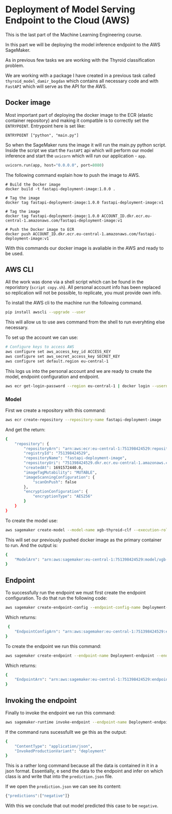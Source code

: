 # Deployment of Model Serving Endpoint to the Cloud (AWS)

This is the last part of the Machine Learning Engineering course.

In this part we will be deploying the model inference endpoint to the AWS SageMaker.

As in previous few tasks we are working with the Thyroid classification problem.

We are working with a package I have created in a previous task called `thyroid_model_damir_bogdan` which contains all necessary code and with `FastAPI` which will serve as the API for the AWS.

## Docker image

Most important part of deploying the docker image to the ECR (elastic container repository) and making it compatble is to correctly set the `ENTRYPOINT`. Entrypoint here is set like:

```docker
ENTRYPOINT ["python", "main.py"]
```

So when the SageMaker runs the image it will run the main.py python script.
Inside the script we start the `FastAPI` api which will perform our model inference and start the `uvicorn` which will run our application - `app`.

```py
uvicorn.run(app, host="0.0.0.0", port=8080)
```

The following command explain how to push the image to AWS.

```shell
# Build the Docker image
docker build -t fastapi-deployment-image:1.0.0 .

# Tag the image
docker tag fastapi-deployment-image:1.0.0 fastapi-deployment-image:v1

# Tag the image
docker tag fastapi-deployment-image:1.0.0 ACCOUNT_ID.dkr.ecr.eu-central-1.amazonaws.com/fastapi-deployment-image:v1

# Push the Docker image to ECR
docker push ACCOUNT_ID.dkr.ecr.eu-central-1.amazonaws.com/fastapi-deployment-image:v1
```

With this commands our docker image is avaliable in the AWS and ready to be used.


## AWS CLI

All the work was done via a shell script which can be found in the reporistory (`script copy.sh`). 
All personal account info has been replaced so replication will not be possible, to replicate, you must provide own info.

To install the AWS cli to the machine run the following command.

```bash
pip install awscli --upgrade --user
```
This will allow us to use aws command from the shell to run everyhting else necessary.


To set up the account we can use:

```bash
# Configure keys to access AWS
aws configure set aws_access_key_id ACCESS_KEY
aws configure set aws_secret_access_key SECRET_KEY
aws configure set default.region eu-central-1
```

This logs us into the personal account and we are ready to create the model, endpoint configuration and endpoint.

```bash
aws ecr get-login-password --region eu-central-1 | docker login --username AWS --password-stdin ACCOUNT_ID.dkr.ecr.eu-central-1.amazonaws.com
```

### Model

First we create a repository with this command:

```bash
aws ecr create-repository --repository-name fastapi-deployment-image
```

And get the return:

```bash
{
    "repository": {
        "repositoryArn": "arn:aws:ecr:eu-central-1:751398424529:repository/fastapi-deployment-image",
        "registryId": "751398424529",
        "repositoryName": "fastapi-deployment-image",
        "repositoryUri": "751398424529.dkr.ecr.eu-central-1.amazonaws.com/fastapi-deployment-image",
        "createdAt": 1691572440.0,
        "imageTagMutability": "MUTABLE",
        "imageScanningConfiguration": {
            "scanOnPush": false
        },
        "encryptionConfiguration": {
            "encryptionType": "AES256"
        }
    }
}
```

To create the model use:

```bash
aws sagemaker create-model --model-name xgb-thyroid-clf --execution-role-arn arn:aws:iam::USER_ID:role/sagemaker-role --primary-container Image=USER_ID.dkr.ecr.eu-central-1.amazonaws.com/fastapi-deployment-image:v1
```

This will set our previously pushed docker image as the primary container to run.
And the output is:

```bash
{
    "ModelArn": "arn:aws:sagemaker:eu-central-1:751398424529:model/xgb-thyroid-clf"
}
```

## Endpoint

To successfully run the endpoint we must first create the endpoint configuration. 
To do that run the following code:

```bash
aws sagemaker create-endpoint-config --endpoint-config-name Deployment-config --production-variants VariantName=deployment,ModelName=xgb-thyroid-clf,InitialInstanceCount=1,InstanceType=ml.t2.medium
```

Which returns:
```bash
 {
    "EndpointConfigArn": "arn:aws:sagemaker:eu-central-1:751398424529:endpoint-config/deployment-config"
}
```

To create the endpoint we run this command:

```bash
aws sagemaker create-endpoint --endpoint-name Deployment-endpoint --endpoint-config-name Deployment-config 
```

Which returns:

```bash
{
    "EndpointArn": "arn:aws:sagemaker:eu-central-1:751398424529:endpoint/deployment-endpoint"
}
```


## Invoking the endpoint

Finally to invoke the endpoint we run this command:

```bash
aws sagemaker-runtime invoke-endpoint --endpoint-name Deployment-endpoint --body '[{"age": "26", "sex": "F", "on_thyroxine": "f", "query_on_thyroxine": "f", "on_antithyroid_medication": "f", "sick": "f", "pregnant": "f", "thyroid_surgery": "f", "I131_treatment": "f", "query_hypothyroid": "f", "query_hyperthyroid": "f", "lithium": "f", "goitre": "f", "tumor": "f", "hypopituitary": "f", "psych": "f", "TSH_measured": "t", "TSH": "2.1", "T3_measured": "t", "T3": "2.2", "TT4_measured": "t", "TT4": "95", "T4U_measured": "t", "T4U": "1", "FTI_measured": "t", "FTI": "95", "TBG_measured": "f", "TBG": "?", "referral_source": "other"}]' --content-type "application/json" prediction.json
```
If the command runs sucessfullt we ge this as the output:

```bash
{
    "ContentType": "application/json",
    "InvokedProductionVariant": "deployment"
}
```
This is a rather long command because all the data is contained in it in a json format. 
Essentially, e send the data to the endpoint and infer on which class is and write that into the `prediction.json` file.

If we open the `prediction.json` we can see its content:

```bash
{"predictions":["negative"]}
```

With this we conclude that out model predicted this case to be `negative`.